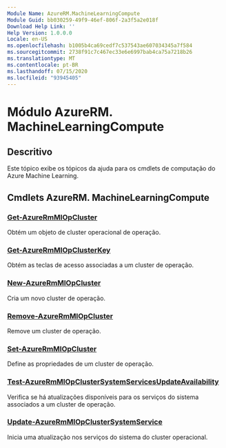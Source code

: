 ```yaml
---
Module Name: AzureRM.MachineLearningCompute
Module Guid: bb030259-49f9-46ef-806f-2a3f5a2e018f
Download Help Link: ''
Help Version: 1.0.0.0
Locale: en-US
ms.openlocfilehash: b1005b4ca69cedf7c537543ae607034345a7f584
ms.sourcegitcommit: 2738f91c7c467ec33e6e6997bab4ca75a7218b26
ms.translationtype: MT
ms.contentlocale: pt-BR
ms.lasthandoff: 07/15/2020
ms.locfileid: "93945405"
---
```

# Módulo AzureRM. MachineLearningCompute
## Descritivo
Este tópico exibe os tópicos da ajuda para os cmdlets de computação do Azure Machine Learning.

## Cmdlets AzureRM. MachineLearningCompute
### [Get-AzureRmMlOpCluster](Get-AzureRmMlOpCluster.md)
Obtém um objeto de cluster operacional de operação.

### [Get-AzureRmMlOpClusterKey](Get-AzureRmMlOpClusterKey.md)
Obtém as teclas de acesso associadas a um cluster de operação.

### [New-AzureRmMlOpCluster](New-AzureRmMlOpCluster.md)
Cria um novo cluster de operação.

### [Remove-AzureRmMlOpCluster](Remove-AzureRmMlOpCluster.md)
Remove um cluster de operação.

### [Set-AzureRmMlOpCluster](Set-AzureRmMlOpCluster.md)
Define as propriedades de um cluster de operação.

### [Test-AzureRmMlOpClusterSystemServicesUpdateAvailability](Test-AzureRmMlOpClusterSystemServicesUpdateAvailability.md)
Verifica se há atualizações disponíveis para os serviços do sistema associados a um cluster de operação.

### [Update-AzureRmMlOpClusterSystemService](Update-AzureRmMlOpClusterSystemService.md)
Inicia uma atualização nos serviços do sistema do cluster operacional.
